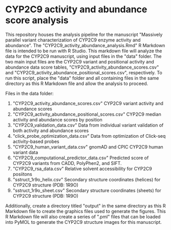 # CYP2C9 activity and abundance score analysis

This repository houses the analysis pipeline for the manuscript "Massively parallel variant characterization of CYP2C9 enzyme activity and abundance". The "CYP2C9_activity_abundance_analysis.Rmd" R Markdown file is intended to be run with R Studio. This markdown file will analyze the data for the CYP2C9 manuscript, using input files in the "data" folder. The two main input files are the CYP2C9 variant and positional activity and abundance data score tables, "CYP2C9_activity_abundance_scores.csv" and "CYP2C9_activity_abundance_positional_scores.csv", respectively. To run this script, place the "data" folder and all containing files in the same directory as this R Markdown file and allow the analysis to proceed. 

Files in the data folder: 
1. "CYP2C9_activity_abundance_scores.csv" CYP2C9 variant activity and abundance scores
2. "CYP2C9_activity_abundance_positional_scores.csv" CYP2C9 median activity and abundance scores by position
3. "CYP2C9_validation_data.csv" Data from individual variant validation of both activity and abundance scores
4. "click_probe_optimization_data.csv" Data from optimization of Click-seq activity-based probes
5. "CYP2C9_human_variant_data.csv" gnomAD and CPIC CYP2C9 human variant data
6. "CYP2C9_computational_predictor_data.csv" Predicted score of CYP2C9 variants from CADD, PolyPhen2, and SIFT. 
7. "CYP2C9_rsa_data.csv" Relative solvent accessibility for CYP2C9 posiitons
8. "sstruct_1r9o_helix.csv" Secondary structure coordinates (helices) for CYP2C9 structure (PDB: 1R9O)
9. "sstruct_1r9o_sheet.csv" Secondary structure coordinates (sheets) for CYP2C9 structure (PDB: 1R9O)

Additionally, create a directory titled "output" in the same directory as this R Markdown file to create the graphics files used to generate the figures. This R Markdown file will also create a series of ".pml" files that can be loaded into PyMOL to generate the CYP2C9 structure images for this manuscript. 

